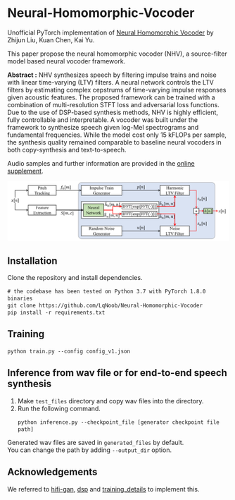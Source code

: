 # Neural-Homomorphic-Vocoder
Unofficial PyTorch implementation of [Neural Homomorphic Vocoder](https://www.isca-archive.org/interspeech_2020/liu20_interspeech.html) by Zhijun Liu, Kuan Chen, Kai Yu.

This paper propose the neural homomorphic vocoder (NHV), a source-filter model based neural vocoder framework.

**Abstract :**
NHV synthesizes speech by filtering impulse trains and noise with linear time-varying (LTV) filters. A neural network controls the LTV filters by estimating complex cepstrums of time-varying impulse responses given acoustic features. The proposed framework can be trained with a combination of multi-resolution STFT loss and adversarial loss functions. Due to the use of DSP-based synthesis methods, NHV is highly efficient, fully controllable and interpretable. A vocoder was built under the framework to synthesize speech given log-Mel spectrograms and fundamental frequencies. While the model cost only 15 kFLOPs per sample, the synthesis quality remained comparable to baseline neural vocoders in both copy-synthesis and text-to-speech.

Audio samples and further information are provided in the [online supplement](https://zjlww.github.io/nhv-web/).

<center><img src="model.png" width="800"></center>

## Installation
Clone the repository and install dependencies.
```shell
# the codebase has been tested on Python 3.7 with PyTorch 1.8.0 binaries
git clone https://github.com/LqNoob/Neural-Homomorphic-Vocoder
pip install -r requirements.txt
```

## Training
```
python train.py --config config_v1.json
```

## Inference from wav file or for end-to-end speech synthesis
1. Make `test_files` directory and copy wav files into the directory.
2. Run the following command.
    ```
    python inference.py --checkpoint_file [generator checkpoint file path]
    ```
Generated wav files are saved in `generated_files` by default.<br>
You can change the path by adding `--output_dir` option.

## Acknowledgements
We referred to [hifi-gan](https://github.com/jik876/hifi-gan), [dsp](https://github.com/zjlww/dsp) and [training_details](https://zjlww.github.io/nhv-web/training_details.html) to implement this.
